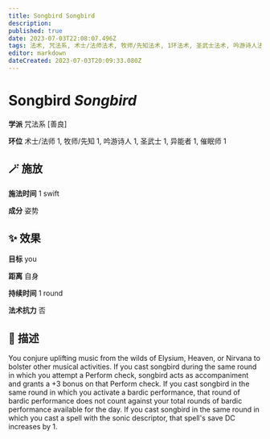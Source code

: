 ```yaml
---
title: Songbird Songbird
description: 
published: true
date: 2023-07-03T22:08:07.496Z
tags: 法术, 咒法系, 术士/法师法术, 牧师/先知法术, 1环法术, 圣武士法术, 吟游诗人法术, 善良, 异能者法术, 催眠师法术
editor: markdown
dateCreated: 2023-07-03T20:09:33.080Z
---
```


# **Songbird** *Songbird*

**学派** 咒法系 \[善良\] 

**环位** 术士/法师 1, 牧师/先知 1, 吟游诗人 1, 圣武士 1, 异能者 1, 催眠师 1

## 🪄 施放

**施法时间** 1 swift

**成分** 姿势

## ✨ 效果 

**目标** you 

**距离** 自身  

**持续时间** 1 round 

**法术抗力** 否

## 📖 描述

You conjure uplifting music from the wilds of Elysium, Heaven, or Nirvana to bolster other musical activities.  If you cast songbird during the same round in which you attempt a Perform check, songbird acts as accompaniment and grants a +3 bonus on that Perform check.  If you cast songbird in the same round in which you activate a bardic performance, that round of bardic performance does not count against your total rounds of bardic performance available for the day.  If you cast songbird in the same round in which you cast a spell with the sonic descriptor, that spell's save DC increases by 1.
    